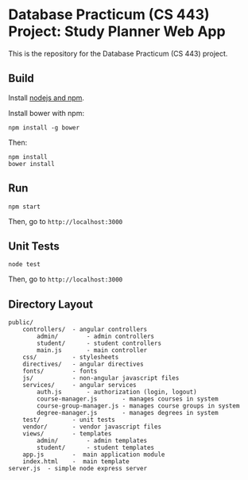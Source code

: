 # Database Practicum (CS 443) Project: Study Planner Web App

This is the repository for the Database Practicum (CS 443) project.

## Build

Install [nodejs and npm](http://nodejs.org/).

Install bower with npm:

    npm install -g bower

Then:

	npm install
    bower install

## Run

	npm start

Then, go to `http://localhost:3000`

## Unit Tests

	node test

Then, go to `http://localhost:3000`

## Directory Layout

	public/
		controllers/  - angular controllers
			admin/        - admin controllers
			student/      - student controllers
			main.js       - main controller
		css/          - stylesheets
		directives/   - angular directives
		fonts/        - fonts
		js/           - non-angular javascript files
        services/     - angular services
            auth.js       - authorization (login, logout)
            course-manager.js       - manages courses in system
            course-group-manager.js - manages course groups in system
            degree-manager.js       - manages degrees in system
		test/         - unit tests
		vendor/       - vendor javascript files
		views/        - templates
			admin/        - admin templates
			student/      - student templates
		app.js        -  main application module
		index.html    -  main template
    server.js  - simple node express server
